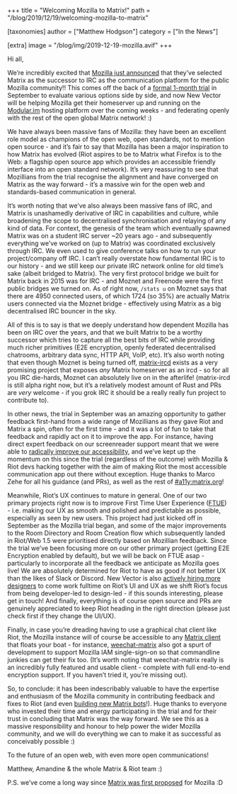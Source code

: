 +++
title = "Welcoming Mozilla to Matrix!"
path = "/blog/2019/12/19/welcoming-mozilla-to-matrix"

[taxonomies]
author = ["Matthew Hodgson"]
category = ["In the News"]

[extra]
image = "/blog/img/2019-12-19-mozilla.avif"
+++

Hi all,

We’re incredibly excited that [Mozilla just announced](https://discourse.mozilla.org/t/synchronous-messaging-at-mozilla-the-decision/50620) that they’ve selected Matrix as the successor to IRC as the communication platform for the public Mozilla community!!  This comes off the back of a [formal 1-month trial](https://discourse.mozilla.org/t/synchronous-messaging-at-mozilla-trial-servers-feedback/44871) in September to evaluate various options side by side, and now New Vector will be helping Mozilla get their homeserver up and running on the [Modular.im](https://modular.im) hosting platform over the coming weeks - and federating openly with the rest of the open global Matrix network! :)

We have always been massive fans of Mozilla: they have been an excellent role model as champions of the open web, open standards, not to mention open source - and it’s fair to say that Mozilla has been a major inspiration to how Matrix has evolved (Riot aspires to be to Matrix what Firefox is to the Web: a flagship open source app which provides an accessible friendly interface into an open standard network).  It’s very reassuring to see that Mozillians from the trial recognise the alignment and have converged on Matrix as the way forward - it’s a massive win for the open web and standards-based communication in general.

It’s worth noting that we’ve also always been massive fans of IRC, and Matrix is unashamedly derivative of IRC in capabilities and culture, while broadening the scope to decentralised synchronisation and relaying of any kind of data.  For context, the genesis of the team which eventually spawned Matrix was on a student IRC server ~20 years ago - and subsequently everything we’ve worked on (up to Matrix) was coordinated exclusively through IRC.  We even used to give conference talks on how to run your project/company off IRC.  I can’t really overstate how fundamental IRC is to our history - and we still keep our private IRC network online for old time’s sake (albeit bridged to Matrix). The very first protocol bridge we built for Matrix back in 2015 was for IRC - and Moznet and Freenode were the first public bridges we turned on. As of right now, `/stats u` on Moznet says that there are 4950 connected users, of which 1724 (so 35%) are actually Matrix users connected via the Moznet bridge - effectively using Matrix as a big decentralised IRC bouncer in the sky.

All of this is to say is that we deeply understand how dependent Mozilla has been on IRC over the years, and that we built Matrix to be a worthy successor which tries to capture all the best bits of IRC while providing much richer primitives (E2E encryption, openly federated decentralised chatrooms, arbitrary data sync, HTTP API, VoIP, etc).  It’s also worth noting that even though Moznet is being turned off, [matrix-ircd](https://github.com/matrix-org/matrix-ircd) exists as a very promising project that exposes _any_ Matrix homeserver as an ircd - so for all you IRC die-hards, Moznet can absolutely live on in the afterlife!  (matrix-ircd is still alpha right now, but it’s a relatively modest amount of Rust and PRs are *very* welcome - if you grok IRC it should be a really really fun project to contribute to).

In other news, the trial in September was an amazing opportunity to gather feedback first-hand from a wide range of Mozillians as they gave Riot and Matrix a spin, often for the first time - and it was a lot of fun to take that feedback and rapidly act on it to improve the app.  For instance, having direct expert feedback on our screenreader support meant that we were able to [radically improve our accessibility](https://blog.riot.im/riot-web-1-5/), and we’ve kept up the momentum on this since the trial (regardless of the outcome) with Mozilla & Riot devs hacking together with the aim of making Riot the most accessible communication app out there without exception.  Huge thanks to Marco Zehe for all his guidance (and PRs), as well as the rest of [#a11y:matrix.org](https://matrix.to/#/#a11y:matrix.org)!

Meanwhile, Riot’s UX continues to mature in general. One of our two primary projects right now is to improve First Time User Experience ([FTUE](https://github.com/vector-im/riot-web/issues?utf8=%E2%9C%93&q=is%3Aissue+is%3Aopen+label%3Aproject%3AFtue+)) - i.e. making our UX as smooth and polished and predictable as possible, especially as seen by new users.  This project had just kicked off in September as the Mozilla trial began, and some of the major improvements to the Room Directory and Room Creation flow which subsequently landed in Riot/Web 1.5 were prioritised directly based on Mozillian feedback.  Since the trial we’ve been focusing more on our other primary project (getting E2E Encryption enabled by default), but we will be back on FTUE asap - particularly to incorporate all the feedback we anticipate as Mozilla goes live!  We are absolutely determined for Riot to have as good if not better UX than the likes of Slack or Discord.  New Vector is also [actively hiring more designers](https://apply.workable.com/new-vector/j/6CB817C79E/) to come work fulltime on Riot’s UI and UX as we shift Riot’s focus from being developer-led to design-led - if this sounds interesting, please get in touch!  And finally, everything is of course open source and PRs are genuinely appreciated to keep Riot heading in the right direction (please just check first if they change the UI/UX).

Finally, in case you’re dreading having to use a graphical chat client like Riot, the Mozilla instance will of course be accessible to any [Matrix client](https://matrix.org/clients/) that floats your boat - for instance, [weechat-matrix](https://github.com/poljar/weechat-matrix) also got a spurt of development to support Mozilla IAM single-sign-on so that commandline junkies can get their fix too. (It’s worth noting that weechat-matrix really is an incredibly fully featured and usable client - complete with full end-to-end encryption support.  If you haven’t tried it, you’re missing out).

So, to conclude: it has been indescribably valuable to have the expertise and enthusiasm of the Mozilla community in contributing feedback and fixes to Riot (and even [building new Matrix bots](https://github.com/bnjbvr/botzilla)!).  Huge thanks to everyone who invested their time and energy participating in the trial and for their trust in concluding that Matrix was the way forward.  We see this as a massive responsibility and honour to help power the wider Mozilla community, and we will do everything we can to make it as successful as conceivably possible :)

To the future of an open web, with even more open communications!

Matthew, Amandine & the whole Matrix & Riot team :)

P.S. we’ve come a long way since [Matrix was first proposed](https://discourse.mozilla.org/t/matrix-and-irc-mozillians-custom-client/2911/7) for Mozilla :D


<!-- Docs to Markdown version 1.0β17 -->
